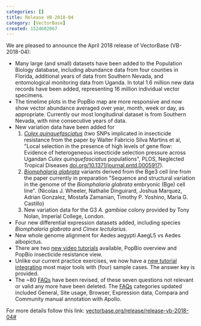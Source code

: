 ```yaml
---
categories: []
title: Release VB-2018-04
category: [VectorBase]
created: 1524682867
---
```

We are pleased to announce the April 2018 release of VectorBase (VB-2018-04):
<ul>
<li>Many large (and small) datasets have been added to the Population Biology database, including abundance data from four counties in Florida, additional years of data from Southern Nevada, and entomological monitoring data from Uganda. In total 1.6 million new data records have been added, representing 16 million individual vector specimens.</li>
<li>The timelime plots in the PopBio map are more responsive and now show vector abundance averaged over year, month, week or day, as appropriate. Currently our most longitudinal dataset is from Southern Nevada, with nine consecutive years of data.</i>
<li>New variation data have been added for 
  <ol>
  <li> <a href="https://www.vectorbase.org/Culex_quinquefasciatus/Info/Index"><em>Culex quinquefasciatus</em></a> (two SNPs implicated in insecticide resistance from the paper by Walter Fabricio Silva Martins et al, "Local selection in the presence of high levels of gene flow: Evidence of heterogeneous insecticide selection pressure across Ugandan <em>Culex quinquefasciatus</em> populations", PLOS, Neglected Tropical Diseases <a href="https://doi.org/10.1371/journal.pntd.0005917">doi.org/10.1371/journal.pntd.0005917</a>).</li>
  <li> <a href="https://www.vectorbase.org/Biomphalaria_glabrata/Info/Index"><em>Biomphalaria glabrata</em></a> variants derived from the Bge3 cell line from the paper currently in preparation "Sequence and structural variation in the genome of the <em>Biomphalaria glabrata</em> embryonic (Bge) cell line". (Nicolas J. Wheeler, Nathalie Dinguirard, Joshua Marquez, Adrian Gonzalez, Mostafa Zamanian, Timothy P. Yoshino, Maria G. Castillo)</li>
  <li> New variation data for the G3 <em>A. gambiae</em> colony provided by Tony Nolan, Imperial College, London.</li>
</ol>
<li> Four new differential expression datasets added, including species <i>Biomphalaria glabrata</i> and <i>Cimex lectularius</i>.</li>
<li> New whole genome alignment for Aedes aegypti AaegL5 vs Aedes albopictus.</li>
<li>There are two <a href="/tutorials/tools-and-resources-tutorials/population-biology-popbio">new video tutorials</a> available, PopBio overview and PopBio insecticide resistance view. </li>
<li>Unlike our current practice exercises, we now have a <a href="/tutorials/general-tutorials/sample-use-cases">new tutorial integrating</a> most major tools with (four) sample cases. The answer key is provided.</li>
<li>The ~80 <a href="/faqs">FAQs</a> have been revised, of these seven questions not relevant or valid any more have been deleted. The <a href="/faqs">FAQs</a> categories updated included General, Site usage, Browser, Expression data, Compara and Community manual annotation with Apollo.</li>
</ul>

For more details follow this link: <a href="/release/release-vb-2018-04#">vectorbase.org/release/release-vb-2018-04#</a>
